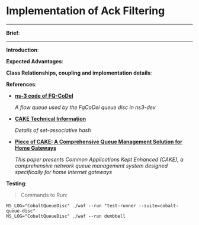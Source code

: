 # Implementation of Ack Filtering
---
**Brief**: 

---

**Introduction**:



**Expected Advantages**: 



**Class Relationships, coupling and implementation details**: 

**References**:
* [**ns-3 code of FQ-CoDel**](https://gitlab.com/nsnam/ns-3-dev/blob/master/src/traffic-control/model/fq-codel-queue-disc.h) 
  
  _A flow queue used by the FqCoDel queue disc in ns3-dev_

* [**CAKE Technical Information**](https://www.bufferbloat.net/projects/codel/wiki/CakeTechnical/)
  
  _Details of set-associative hash_
 
* [**Piece of CAKE: A Comprehensive Queue Management Solution for Home Gateways**](https://arxiv.org/pdf/1804.07617.pdf)

  _This paper presents Common Applications Kept Enhanced (CAKE), a comprehensive network queue management system designed specifically for home Internet gateways_
  
**Testing**: 

> Commands to Run:
```shell
NS_LOG="CobaltQueueDisc" ./waf --run "test-runner --suite=cobalt-queue-disc"
NS_LOG="CobaltQueueDisc" ./waf --run dumbbell
```
